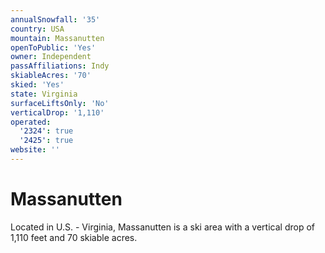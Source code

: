 ```yaml
---
annualSnowfall: '35'
country: USA
mountain: Massanutten
openToPublic: 'Yes'
owner: Independent
passAffiliations: Indy
skiableAcres: '70'
skied: 'Yes'
state: Virginia
surfaceLiftsOnly: 'No'
verticalDrop: '1,110'
operated:
  '2324': true
  '2425': true
website: ''
---
```



# Massanutten

Located in U.S. - Virginia, Massanutten is a ski area with a vertical drop of 1,110 feet and 70 skiable acres.
